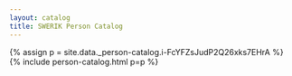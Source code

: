 ```yaml
---
layout: catalog
title: SWERIK Person Catalog
---
```

{% assign p = site.data._person-catalog.i-FcYFZsJudP2Q26xks7EHrA %}
{% include person-catalog.html p=p %}

